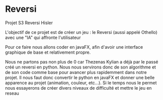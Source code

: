 # Reversi
Projet S3 Reversi Hisler


L'objectif de ce projet est de créer un jeu :  le Reversi (aussi appelé Othello) avec une "IA" qui affronte l'utilisateur

Pour ce faire nous allons coder en javaFX, afin d'avoir une interface graphique de base et relativement propre. 

Nous ne partons pas non plus de 0 car Thezenas Kylian a déjà par le passé créé un reversi en python. Nous nous servirons donc de son algorithme et de son code comme base pour avancer plus rapidemment dans notre projet.
Il nous faut donc convertir le python en javaFX et donner une belle apparence au projet (animation, couleur, etc...).
Si le temps nous le permet nous essayerons de créer divers niveaux de difficulté et mettre le jeu en reseau
